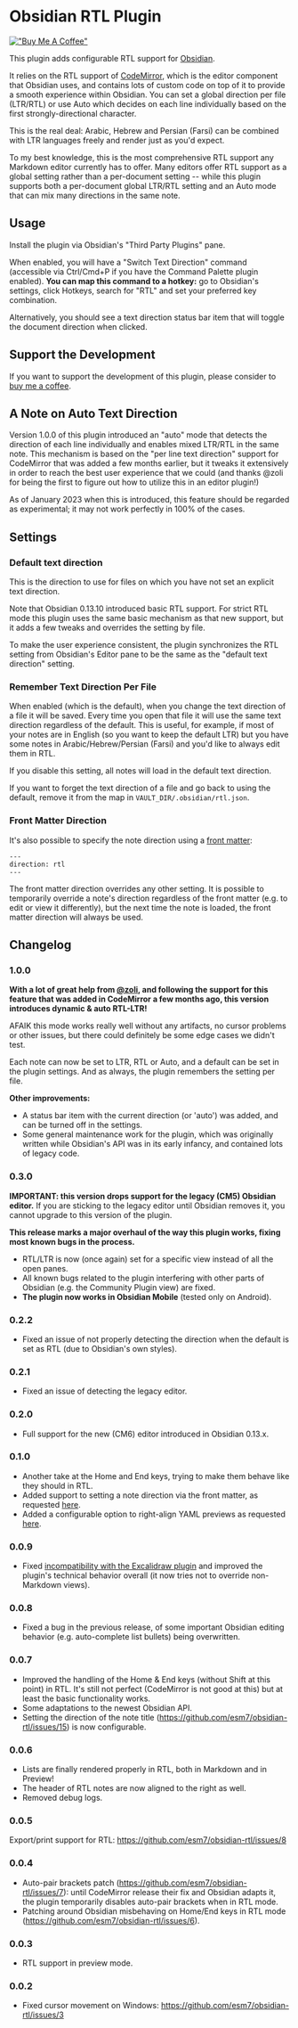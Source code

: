 # Obsidian RTL Plugin

[!["Buy Me A Coffee"](https://www.buymeacoffee.com/assets/img/custom_images/orange_img.png)](https://www.buymeacoffee.com/esm7)

This plugin adds configurable RTL support for [Obsidian](https://obsidian.md).

It relies on the RTL support of [CodeMirror](https://codemirror.net/doc/manual.html), which is the editor component that Obsidian uses, and contains lots of custom code on top of it to provide a smooth experience within Obsidian.
You can set a global direction per file (LTR/RTL) or use Auto which decides on each line individually based on the first strongly-directional character.

This is the real deal: Arabic, Hebrew and Persian (Farsi) can be combined with LTR languages freely and render just as you'd expect.

To my best knowledge, this is the most comprehensive RTL support any Markdown editor currently has to offer.
Many editors offer RTL support as a global setting rather than a per-document setting -- while this plugin supports both a per-document global LTR/RTL setting and an Auto mode that can mix many directions in the same note.

## Usage

Install the plugin via Obsidian's "Third Party Plugins" pane.

When enabled, you will have a "Switch Text Direction" command (accessible via Ctrl/Cmd+P if you have the Command Palette plugin enabled).
**You can map this command to a hotkey:** go to Obsidian's settings, click Hotkeys, search for "RTL" and set your preferred key combination.

Alternatively, you should see a text direction status bar item that will toggle the document direction when clicked.

## Support the Development

If you want to support the development of this plugin, please consider to [buy me a coffee](https://www.buymeacoffee.com/esm7).

## A Note on Auto Text Direction

Version 1.0.0 of this plugin introduced an "auto" mode that detects the direction of each line individually and enables mixed LTR/RTL in the same note.
This mechanism is based on the "per line text direction" support for CodeMirror that was added a few months earlier, but it tweaks it extensively in order to reach the best user experience that we could (and thanks @zoli for being the first to figure out how to utilize this in an editor plugin!)

As of January 2023 when this is introduced, this feature should be regarded as experimental; it may not work perfectly in 100% of the cases.

## Settings

### Default text direction

This is the direction to use for files on which you have not set an explicit text direction.

Note that Obsidian 0.13.10 introduced basic RTL support.
For strict RTL mode this plugin uses the same basic mechanism as that new support, but it adds a few tweaks and overrides the setting by file.

To make the user experience consistent, the plugin synchronizes the RTL setting from Obsidian's Editor pane to be the same as the "default text direction" setting.

### Remember Text Direction Per File

When enabled (which is the default), when you change the text direction of a file it will be saved.
Every time you open that file it will use the same text direction regardless of the default.
This is useful, for example, if most of your notes are in English (so you want to keep the default LTR) but you have some notes in Arabic/Hebrew/Persian (Farsi) and you'd like to always edit them in RTL.

If you disable this setting, all notes will load in the default text direction.

If you want to forget the text direction of a file and go back to using the default, remove it from the map in `VAULT_DIR/.obsidian/rtl.json`.

### Front Matter Direction

It's also possible to specify the note direction using a [front matter](https://help.obsidian.md/Advanced+topics/YAML+front+matter):

```
---
direction: rtl
---
```

The front matter direction overrides any other setting.
It is possible to temporarily override a note's direction regardless of the front matter (e.g. to edit or view it differently), but the next time the note is loaded, the front matter direction will always be used.


## Changelog

### 1.0.0

**With a lot of great help from [@zoli](https://github.com/zoli), and following the support for this feature that was added in CodeMirror a few months ago, this version introduces dynamic & auto RTL-LTR!**

AFAIK this mode works really well without any artifacts, no cursor problems or other issues, but there could definitely be some edge cases we didn't test.

Each note can now be set to LTR, RTL or Auto, and a default can be set in the plugin settings.
And as always, the plugin remembers the setting per file.

**Other improvements:**
- A status bar item with the current direction (or 'auto') was added, and can be turned off in the settings.
- Some general maintenance work for the plugin, which was originally written while Obsidian's API was in its early infancy, and contained lots of legacy code.

### 0.3.0

**IMPORTANT: this version drops support for the legacy (CM5) Obsidian editor.**
If you are sticking to the legacy editor until Obsidian removes it, you cannot upgrade to this version of the plugin.

**This release marks a major overhaul of the way this plugin works, fixing most known bugs in the process.**

- RTL/LTR is now (once again) set for a specific view instead of all the open panes.
- All known bugs related to the plugin interfering with other parts of Obsidian (e.g. the Community Plugin view) are fixed.
- **The plugin now works in Obsidian Mobile** (tested only on Android).

### 0.2.2

- Fixed an issue of not properly detecting the direction when the default is set as RTL (due to Obsidian's own styles).

### 0.2.1

- Fixed an issue of detecting the legacy editor.

### 0.2.0

- Full support for the new (CM6) editor introduced in Obsidian 0.13.x.

### 0.1.0

- Another take at the Home and End keys, trying to make them behave like they should in RTL.
- Added support to setting a note direction via the front matter, as requested [here](https://github.com/esm7/obsidian-rtl/issues/24).
- Added a configurable option to right-align YAML previews as requested [here](https://github.com/esm7/obsidian-rtl/issues/25).

### 0.0.9

- Fixed [incompatibility with the Excalidraw plugin](https://github.com/esm7/obsidian-rtl/issues/20) and improved the plugin's technical behavior overall (it now tries not to override non-Markdown views).

### 0.0.8

- Fixed a bug in the previous release, of some important Obsidian editing behavior (e.g. auto-complete list bullets) being overwritten.

### 0.0.7

- Improved the handling of the Home & End keys (without Shift at this point) in RTL. It's still not perfect (CodeMirror is not good at this) but at least the basic functionality works.
- Some adaptations to the newest Obsidian API.
- Setting the direction of the note title (https://github.com/esm7/obsidian-rtl/issues/15) is now configurable.

### 0.0.6

- Lists are finally rendered properly in RTL, both in Markdown and in Preview!
- The header of RTL notes are now aligned to the right as well.
- Removed debug logs.

### 0.0.5

Export/print support for RTL: https://github.com/esm7/obsidian-rtl/issues/8

### 0.0.4

- Auto-pair brackets patch (https://github.com/esm7/obsidian-rtl/issues/7): until CodeMirror release their fix and Obsidian adapts it, the plugin temporarily disables auto-pair brackets when in RTL mode.
- Patching around Obsidian misbehaving on Home/End keys in RTL mode (https://github.com/esm7/obsidian-rtl/issues/6).

### 0.0.3

- RTL support in preview mode.

### 0.0.2

- Fixed cursor movement on Windows: https://github.com/esm7/obsidian-rtl/issues/3
